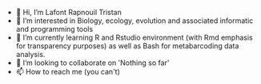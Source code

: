 - 👋 Hi, I’m Lafont Rapnouil Tristan
- 👀 I’m interested in Biology, ecology, evolution and associated informatic and programming tools
- 🌱 I’m currently learning R and Rstudio environment (with Rmd emphasis for transparency purposes) as well as Bash for metabarcoding data analysis.
- 💞️ I’m looking to collaborate on 'Nothing so far'
- 📫 How to reach me (you can't)

<!---
LafontRapnouilTristan/LafontRapnouilTristan is a ✨ special ✨ repository because its `README.md` (this file) appears on your GitHub profile.
You can click the Preview link to take a look at your changes.
--->
